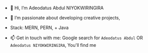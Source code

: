 - 👋 Hi, I’m Adeodatus Abdul NIYOKWIRINGIRA

- 👀 I’m passionate about developing creative projects,

- Stack: MERN, PERN, + Java
- 📫 Get in touch with me: Google search for `Adeodatus Abdul` OR `Adeodatus NIYOKWIRINGIRA`, 
  You'll find me
   



<!---
Abdulkeza/Abdulkeza is a ✨ special ✨ repository because its `README.md` (this file) appears on your GitHub profile.
You can click the Preview link to take a look at your changes.
--->
